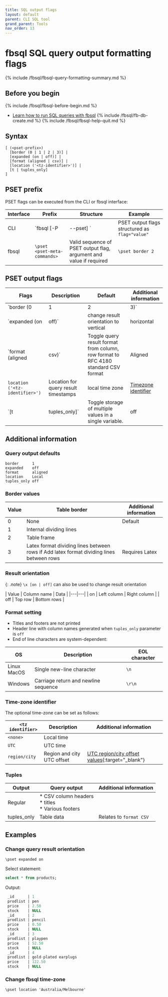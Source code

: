 ```yaml
---
title: SQL output flags
layout: default
parent: CLI SQL tool
grand_parent: Tools
nav_order: 13
---
```


# fbsql SQL query output formatting flags

{% include /fbsql/fbsql-query-formatting-summary.md %}

## Before you begin

{% include /fbsql/fbsql-before-begin.md %}
* [Learn how to run SQL queries with fbsql](/docs/tools/fbsql/fbsql-running-sql)
{% include /fbsql/fb-db-create.md %}
{% include /fbsql/fbsql-help-quit.md %}

## Syntax

```
[ (<pset-prefix>)
  [border (0 | 1 | 2 | 3)] |
  [expanded (on | off)] |
  [format (aligned | csv)] |
  [location ('<tz-identifier>')] |
  [t | tuples_only]
]
```

## PSET prefix

PSET flags can be executed from the CLI or fbsql interface:

| Interface | Prefix | Structure | Example |
|---|---|---|---|
| CLI | `fbsql [-P|--pset] <pset-meta-commands>` | PSET output flags structured as `flag="value"` | `fbsql --P border="1"` |
| fbsql | `\pset <pset-meta-commands>` | Valid sequence of PSET output flag, argument and value if required | `\pset border 2` |

## PSET output flags

| Flags | Description | Default | Additional information |
|---|---|---|---|
| `border (0 | 1 | 2 | 3)` | Border for table output | 1 | [Border values](#border-values) |
| `expanded (on | off)` | change result orientation to vertical | horizontal | [Result orientation](#query-result-orientation) |
| `format (aligned | csv)` | Toggle query result format from column, row format to RFC 4180 standard CSV format | Aligned | [Format setting](#format-setting) |
| `location ('<tz-identifier>')` | Location for query result timestamps | local time zone | [Timezone identifier](#time-zone-identifier)
| `[t | tuples_only]` | Toggle storage of multiple values in a single variable. | off | [Tuples additional](#pset-tuples) |

## Additional information

### Query output defaults

```
border      1
expanded    off
format      aligned
location    Local
tuples_only off
```

### Border values

| Value | Table border | Additional information |
|---|---|---|
| 0 | None | Default |
| 1 | Internal dividing lines |  |
| 2 | Table frame |  |
| 3 | Latex format dividing lines between rows if Add latex format dividing lines between rows | Requires Latex |

### Result orientation

{: .note}
`\x [on | off]` can also be used to change result orientation

| Value | Column name | Data |
|---|---|
| on | Left column | Right column |
| off | Top row | Bottom rows |

### Format setting

* Titles and footers are not printed
* Header line with column names generated when `tuples_only` parameter is `off`
* End of line characters are system-dependent:

| OS | Description | EOL character |
|---|---|---|
| Linux<br/>MacOS | Single new-line character | `\n` |
| Windows | Carriage return and newline sequence |`\r\n` |

### Time-zone identifier

The optional time-zone can be set as follows:

| `<tz identifier>` | Description | Additional information |
|---|---|---|
| `<none>` | Local time |  |
| `UTC` | UTC time |  |
| `region/city` | Region and city UTC offset | [UTC region/city offset values](https://en.wikipedia.org/wiki/List_of_tz_database_time_zones){:target="_blank"}

### Tuples

| Output | Query output | Additional information |
|---|---|---|
| Regular | * CSV column headers<br/>* titles<br/>* Various footers |  |
| tuples_only | Table data | Relates to `format CSV` |

## Examples

### Change query result orientation

```
\pset expanded on
```

Select statement:
```sql
select * from products;
```

Output:
```sql
 _id      | 1
 prodlist | pen
 price    | 2.50
 stock    | NULL
 _id      | 2
 prodlist | pencil
 price    | 0.50
 stock    | NULL
 _id      | 3
 prodlist | playpen
 price    | 52.50
 stock    | NULL
 _id      | 4
 prodlist | gold-plated earplugs
 price    | 122.50
 stock    | NULL
```

### Change fbsql time-zone

```
\pset location 'Australia/Melbourne'
```
